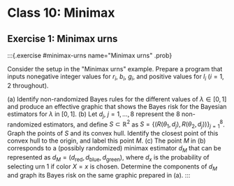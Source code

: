 # Class 10: Minimax

## Exercise 1: Minimax urns

:::{.exercise #minimax-urns name="Minimax urns" .prob}

Consider the setup in the "Minimax urns" example. Prepare a program that inputs nonegative integer values for $r_i$, $b_i$, $g_i$, and positive values for  $l_i$  ($i=1,2$ throughout). 

(a) Identify non-randomized Bayes rules for the different values of $\lambda\in[0,1]$ and produce an effective graphic that shows the Bayes risk for the Bayesian estimators for $\lambda$ in $[0,1]$. 
(b) Let $d_j$, $j=1,\ldots,8$ represent the 8 non-randomized estimators, and define $S\subset\mathbb{R}^2$ as 
$S=\left\{\left(R(\theta_1,d_j),R(\theta_2,d_j)\right)\right\}_{j=1}^8$. Graph the points of $S$ and its convex hull. Identify the closest point of this convex hull to the origin, and label this point $M$. 
(c) The point $M$ in (b) corresponds to a (possibly randomized) minimax estimator $d_M$ that can be represented as $d_M=(d_{\text{red}}, d_{\text{blue}}, d_{\text{green}})$, where $d_x$ is the probability of selecting urn 1 if color $X=x$ is chosen. Determine the components of $d_M$ and graph its Bayes risk on the same graphic prepared in (a). 
:::

